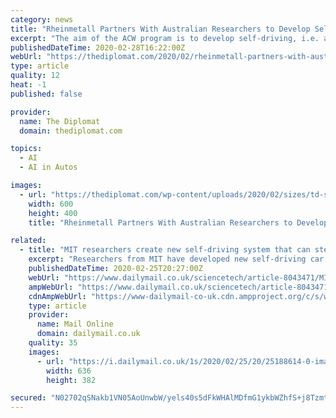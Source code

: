 ```yaml
---
category: news
title: "Rheinmetall Partners With Australian Researchers to Develop Self-Driving Vehicles For Military"
excerpt: "The aim of the ACW program is to develop self-driving, i.e. autonomous, vehicles supported by AI-enabled technologies. Rheinmetall Canada has already developed such a system, the eight-wheel drive Mission Master vehicle, which incorporates an autonomous driving vehicle capability. According to the February 27 statement, this autonomous ..."
publishedDateTime: 2020-02-28T16:22:00Z
webUrl: "https://thediplomat.com/2020/02/rheinmetall-partners-with-australian-researchers-to-develop-self-driving-vehicles-for-military/"
type: article
quality: 12
heat: -1
published: false

provider:
  name: The Diplomat
  domain: thediplomat.com

topics:
  - AI
  - AI in Autos

images:
  - url: "https://thediplomat.com/wp-content/uploads/2020/02/sizes/td-story-s-2/thediplomat-2020-02-27-9.jpg"
    width: 600
    height: 400
    title: "Rheinmetall Partners With Australian Researchers to Develop Self-Driving Vehicles For Military"

related:
  - title: "MIT researchers create new self-driving system that can steer in low visibility settings"
    excerpt: "Researchers from MIT have developed new self-driving car system capable of navigating in low visibility settings, including in fog and snow. The system relies on Localizing Ground Penetrating Radar (LGPR), which takes readings the shape and composition of the road directly below and around the car with electromagnetic pulses. Other self-driving ..."
    publishedDateTime: 2020-02-25T20:27:00Z
    webUrl: "https://www.dailymail.co.uk/sciencetech/article-8043471/MIT-researchers-create-new-self-driving-steer-low-visibility-settings.html"
    ampWebUrl: "https://www.dailymail.co.uk/sciencetech/article-8043471/amp/MIT-researchers-create-new-self-driving-steer-low-visibility-settings.html"
    cdnAmpWebUrl: "https://www-dailymail-co-uk.cdn.ampproject.org/c/s/www.dailymail.co.uk/sciencetech/article-8043471/amp/MIT-researchers-create-new-self-driving-steer-low-visibility-settings.html"
    type: article
    provider:
      name: Mail Online
      domain: dailymail.co.uk
    quality: 35
    images:
      - url: "https://i.dailymail.co.uk/1s/2020/02/25/20/25188614-0-image-a-17_1582662161274.jpg"
        width: 636
        height: 382

secured: "N02702qSNakb1VN05AoUnwbW/yels40s5dFkWHAlMDfmG1ykbWZhfS+j8Tzmt2XrYRsrpxlUx8YwNDrBOm1zFxBAG/w+drocJvyrQt3cGUIjN5taC48qmtKVC93fqzTprthFebU0PjHNRAdvwTEptvw9xY0MSvSUMPwcJMyW19h/p9bLo7gFn3tlo7RMJdLHaPDZczK6I3QlWuwdEFjXTZnyRnQRBAOy45wb8jTAd3NZbgRmAXt8U8WlLPnyI6tvHgikJMRy9njXNYbxX2T7j2R8i6fSa9uFblOqNPWOn3Chwjer3Sib3UqZOmLSDG/4nhb+DizGVt6HDJxlO5jv8V7NYNa+vDVtHZxA3HAOqaygOEtI+Ytb2aPZ+2T+Q3B96qU3woWI2H5JcV4TYKLAZO5OXTTiO3qd7jwnn9gffjydv8UM8w7knDDSl2yIDwJ6UoPYL/33/YWDWZ/7JLWCyOAvvGERnT20uHvpPgvgFmQ=;/2OD0K3wF7x5ZMhvp66EaQ=="
---
```


